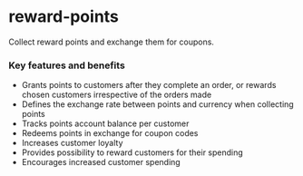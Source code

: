 # reward-points

Collect reward points and exchange them for coupons.

### Key features and benefits
* Grants points to customers after they complete an order, or rewards chosen customers irrespective of the orders made  
* Defines the exchange rate between points and currency when collecting points  
* Tracks points account balance per customer  
* Redeems points in exchange for coupon codes  
* Increases customer loyalty  
* Provides possibility to reward customers for their spending  
* Encourages increased customer spending  
